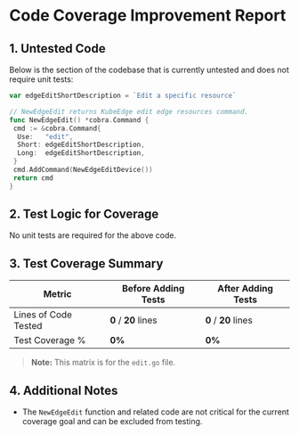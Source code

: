 # Code Coverage Improvement Report

## 1. Untested Code

Below is the section of the codebase that is currently untested and does not require unit tests:

```go
var edgeEditShortDescription = `Edit a specific resource`

// NewEdgeEdit returns KubeEdge edit edge resources command.
func NewEdgeEdit() *cobra.Command {
 cmd := &cobra.Command{
  Use:   "edit",
  Short: edgeEditShortDescription,
  Long:  edgeEditShortDescription,
 }
 cmd.AddCommand(NewEdgeEditDevice())
 return cmd
}
```

## 2. Test Logic for Coverage

No unit tests are required for the above code.

## 3. Test Coverage Summary

| Metric                | Before Adding Tests | After Adding Tests |
|-----------------------|---------------------|--------------------|
| Lines of Code Tested  | **0** / **20** lines | **0** / **20** lines |
| Test Coverage %       | **0%**              | **0%**             |

> **Note:** This matrix is for the `edit.go` file.

## 4. Additional Notes

- The `NewEdgeEdit` function and related code are not critical for the current coverage goal and can be excluded from testing.